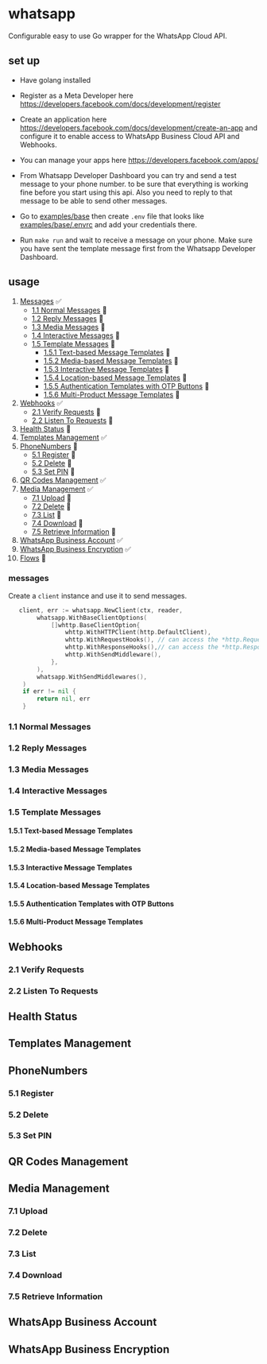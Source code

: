 # whatsapp

Configurable easy to use Go wrapper for the WhatsApp Cloud API.


## set up
- Have golang installed
- Register as a Meta Developer here https://developers.facebook.com/docs/development/register 
- Create an application here https://developers.facebook.com/docs/development/create-an-app and configure
it to enable access to WhatsApp Business Cloud API and Webhooks.

- You can manage your apps here https://developers.facebook.com/apps/

- From Whatsapp Developer Dashboard you can try and send a test message to your phone number.
to be sure that everything is working fine before you start using this api. Also you need to
reply to that message to be able to send other messages.

- Go to [examples/base](examples/base) then create `.env` file that looks like [examples/base/.envrc](examples/base/.envrc)
 and add your credentials there.

- Run `make run` and wait to receive a message on your phone. Make sure you have sent the template message
first from the Whatsapp Developer Dashboard.

## usage

1. [Messages](##messages) ✅
   * [1.1 Normal Messages](###11-normal-messages) 🚧
   * [1.2 Reply Messages](###12-reply-messages) 🚧
   * [1.3 Media Messages](###13-media-messages) 🚧
   * [1.4 Interactive Messages](###14-interactive-messages) 🚧
   * [1.5 Template Messages](###15-template-messages) 🚧
     + [1.5.1 Text-based Message Templates](####151-text-based-message-templates) 🚧
     + [1.5.2 Media-based Message Templates](#####152-media-based-message-templates) 🚧
     + [1.5.3 Interactive Message Templates](#####153-interactive-message-templates) 🚧
     + [1.5.4 Location-based Message Templates](####154-location-based-message-templates) 🚧
     + [1.5.5 Authentication Templates with OTP Buttons](#####155-authentication-templates-with-otp-buttons) 🚧
     + [1.5.6 Multi-Product Message Templates](#####156-multi-product-message-templates) 🚧
2. [Webhooks](##2-webhooks) ✅
   * [2.1 Verify Requests](####21-verify-requests) 🚧
   * [2.2 Listen To Requests](####22-listen-to-requests) 🚧
3. [Health Status](##3-health-status) 🚧
4. [Templates Management](##4-templates-management) ✅
5. [PhoneNumbers](##5-phonenumbers) 🚧
   * [5.1 Register](###51-register) 🚧
   * [5.2 Delete](###52-delete) 🚧
   * [5.3 Set PIN](###53-set-pin) 🚧
6. [QR Codes Management](##6-qr-codes-management) ✅
7. [Media Management](##7-media-management) ✅
   * [7.1 Upload](###71-upload) 🚧
   * [7.2 Delete](###72-delete) 🚧
   * [7.3 List](###73-list) 🚧
   * [7.4 Download](###74-download) 🚧
   * [7.5 Retrieve Information](###75-retrieve-information) 🚧
8. [WhatsApp Business Account](##8-whatsapp-business-account) ✅
9. [WhatsApp Business Encryption](##9-whatsapp-business-encryption) ✅
10. [Flows](##10-flows) 🚧



### messages
Create a `client` instance and use it to send messages.
```go
   client, err := whatsapp.NewClient(ctx, reader,
		whatsapp.WithBaseClientOptions(
			[]whttp.BaseClientOption{
				whttp.WithHTTPClient(http.DefaultClient),
				whttp.WithRequestHooks(), // can access the *http.Request
				whttp.WithResponseHooks(),// can access the *http.Response
				whttp.WithSendMiddleware(), 
			},
		),
		whatsapp.WithSendMiddlewares(),
	)
	if err != nil {
		return nil, err
	}
```
### 1.1 Normal Messages
### 1.2 Reply Messages
### 1.3 Media Messages
### 1.4 Interactive Messages
### 1.5 Template Messages
#### 1.5.1 Text-based Message Templates
#### 1.5.2 Media-based Message Templates
#### 1.5.3 Interactive Message Templates
#### 1.5.4 Location-based Message Templates
#### 1.5.5 Authentication Templates with OTP Buttons
#### 1.5.6 Multi-Product Message Templates

## Webhooks
### 2.1 Verify Requests
### 2.2 Listen To Requests

## Health Status

## Templates Management

## PhoneNumbers
### 5.1 Register
### 5.2 Delete
### 5.3 Set PIN

## QR Codes Management

## Media Management
### 7.1 Upload
### 7.2 Delete
### 7.3 List
### 7.4 Download
### 7.5 Retrieve Information

## WhatsApp Business Account

## WhatsApp Business Encryption


